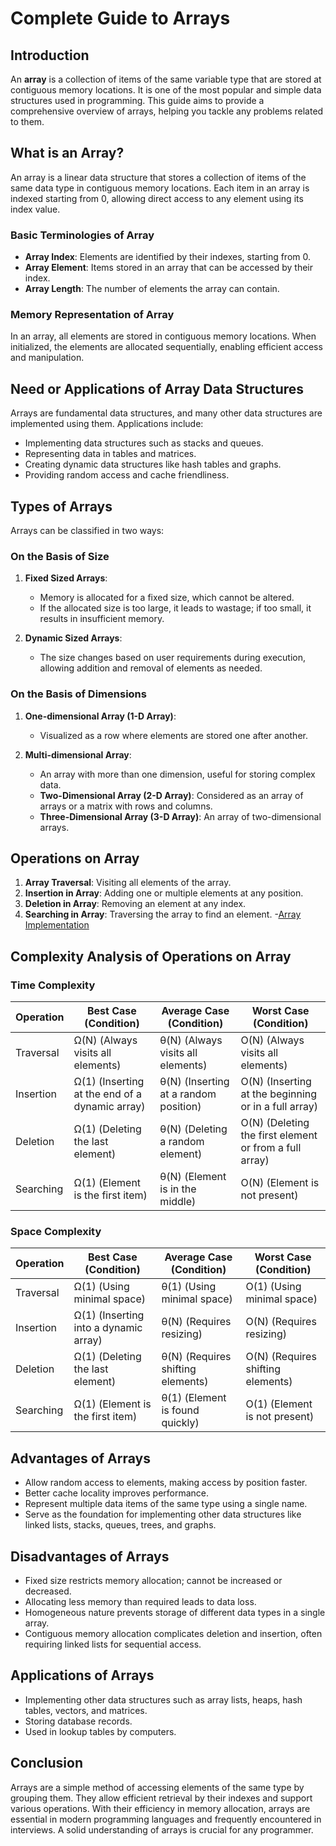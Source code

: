 # Complete Guide to Arrays

## Introduction
An **array** is a collection of items of the same variable type that are stored at contiguous memory locations. It is one of the most popular and simple data structures used in programming. This guide aims to provide a comprehensive overview of arrays, helping you tackle any problems related to them.

## What is an Array?
An array is a linear data structure that stores a collection of items of the same data type in contiguous memory locations. Each item in an array is indexed starting from 0, allowing direct access to any element using its index value.

### Basic Terminologies of Array
- **Array Index**: Elements are identified by their indexes, starting from 0.
- **Array Element**: Items stored in an array that can be accessed by their index.
- **Array Length**: The number of elements the array can contain.

### Memory Representation of Array
In an array, all elements are stored in contiguous memory locations. When initialized, the elements are allocated sequentially, enabling efficient access and manipulation.

## Need or Applications of Array Data Structures
Arrays are fundamental data structures, and many other data structures are implemented using them. Applications include:
- Implementing data structures such as stacks and queues.
- Representing data in tables and matrices.
- Creating dynamic data structures like hash tables and graphs.
- Providing random access and cache friendliness.

## Types of Arrays
Arrays can be classified in two ways:

### On the Basis of Size
1. **Fixed Sized Arrays**: 
   - Memory is allocated for a fixed size, which cannot be altered. 
   - If the allocated size is too large, it leads to wastage; if too small, it results in insufficient memory.

2. **Dynamic Sized Arrays**: 
   - The size changes based on user requirements during execution, allowing addition and removal of elements as needed.

### On the Basis of Dimensions
1. **One-dimensional Array (1-D Array)**: 
   - Visualized as a row where elements are stored one after another.

2. **Multi-dimensional Array**: 
   - An array with more than one dimension, useful for storing complex data.
   - **Two-Dimensional Array (2-D Array)**: Considered as an array of arrays or a matrix with rows and columns.
   - **Three-Dimensional Array (3-D Array)**: An array of two-dimensional arrays.

## Operations on Array
1. **Array Traversal**: Visiting all elements of the array.
2. **Insertion in Array**: Adding one or multiple elements at any position.
3. **Deletion in Array**: Removing an element at any index.
4. **Searching in Array**: Traversing the array to find an element.
-[Array Implementation](https://github.com/henok-getahun/DataStructureAndAlgorithm-DSA-/blob/main/ARRAY.py)

## Complexity Analysis of Operations on Array

### Time Complexity
| Operation   | Best Case (Condition) | Average Case (Condition) | Worst Case (Condition) |
|-------------|-----------------------|---------------------------|-------------------------|
| Traversal   | Ω(N) (Always visits all elements) | θ(N) (Always visits all elements) | O(N) (Always visits all elements) |
| Insertion    | Ω(1) (Inserting at the end of a dynamic array) | θ(N) (Inserting at a random position) | O(N) (Inserting at the beginning or in a full array) |
| Deletion     | Ω(1) (Deleting the last element) | θ(N) (Deleting a random element) | O(N) (Deleting the first element or from a full array) |
| Searching     | Ω(1) (Element is the first item) | θ(N) (Element is in the middle) | O(N) (Element is not present) |

### Space Complexity
| Operation   | Best Case (Condition) | Average Case (Condition) | Worst Case (Condition) |
|-------------|-----------------------|---------------------------|-------------------------|
| Traversal   | Ω(1) (Using minimal space) | θ(1) (Using minimal space) | O(1) (Using minimal space) |
| Insertion    | Ω(1) (Inserting into a dynamic array) | θ(N) (Requires resizing) | O(N) (Requires resizing) |
| Deletion     | Ω(1) (Deleting the last element) | θ(N) (Requires shifting elements) | O(N) (Requires shifting elements) |
| Searching     | Ω(1) (Element is the first item) | θ(1) (Element is found quickly) | O(1) (Element is not present) |

## Advantages of Arrays
- Allow random access to elements, making access by position faster.
- Better cache locality improves performance.
- Represent multiple data items of the same type using a single name.
- Serve as the foundation for implementing other data structures like linked lists, stacks, queues, trees, and graphs.

## Disadvantages of Arrays
- Fixed size restricts memory allocation; cannot be increased or decreased.
- Allocating less memory than required leads to data loss.
- Homogeneous nature prevents storage of different data types in a single array.
- Contiguous memory allocation complicates deletion and insertion, often requiring linked lists for sequential access.

## Applications of Arrays
- Implementing other data structures such as array lists, heaps, hash tables, vectors, and matrices.
- Storing database records.
- Used in lookup tables by computers.

## Conclusion
Arrays are a simple method of accessing elements of the same type by grouping them. They allow efficient retrieval by their indexes and support various operations. With their efficiency in memory allocation, arrays are essential in modern programming languages and frequently encountered in interviews. A solid understanding of arrays is crucial for any programmer.
